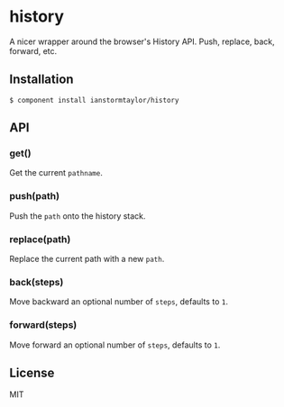 
# history

  A nicer wrapper around the browser's History API. Push, replace, back, forward, etc.

## Installation

    $ component install ianstormtaylor/history

## API

### get()
  Get the current `pathname`.

### push(path)
  Push the `path` onto the history stack.

### replace(path)
  Replace the current path with a new `path`.

### back(steps)
  Move backward an optional number of `steps`, defaults to `1`.

### forward(steps)
  Move forward an optional number of `steps`, defaults to `1`.

## License

  MIT
